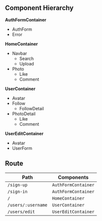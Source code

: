 ## Component Hierarchy

**AuthFormContainer**
- AuthForm
- Error

**HomeContainer**
- Navbar
  + Search
  + Upload
- Photo
  + Like
  + Comment

**UserContainer**
- Avatar
- Follow
  + FollowDetail
- PhotoDetail
  + Like
  + Comment

**UserEditContainer**
- Avatar
- UserForm

## Route

Path               | Components
-------------------|--------------------
`/sign-up`         | `AuthFormContainer`
`/sign-in`         | `AuthFormContainer`
`/`                | `HomeContainer`
`/users/:username` | `UserContainer`
`/users/edit`      | `UserEditContainer`
